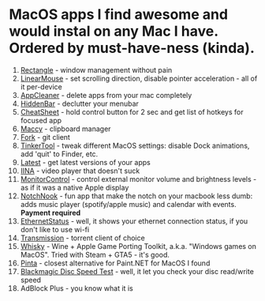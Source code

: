 # MacOS apps I find awesome and would instal on any Mac I have. Ordered by must-have-ness (kinda).

1. [Rectangle](https://github.com/rxhanson/Rectangle) - window management without pain
2. [LinearMouse](https://github.com/linearmouse/linearmouse) - set scrolling direction, disable pointer acceleration - all of it per-device
3. [AppCleaner](https://freemacsoft.net/appcleaner/) - delete apps from your mac completely
4. [HiddenBar](https://github.com/dwarvesf/hidden) - declutter your menubar
5. [CheatSheet](https://cheatsheet-mac.en.softonic.com/mac) - hold control button for 2 sec and get list of hotkeys for focused app
6. [Maccy](https://github.com/p0deje/Maccy/blob/master/README.md) - clipboard manager
7. [Fork](https://git-fork.com) - git client
8. [TinkerTool](https://www.bresink.com/osx/TinkerTool.html) - tweak different MacOS settings: disable Dock animations, add 'quit' to Finder, etc.
9. [Latest](https://github.com/mangerlahn/Latest) - get latest versions of your apps
10. [IINA](https://iina.io) - video player that doesn't suck
11. [MonitorControl](https://github.com/MonitorControl/MonitorControl) - control external monitor volume and brightness levels - as if it was a native Apple display
12. [NotchNook](https://lo.cafe/notchnook) - fun app that make the notch on your macbook less dumb: adds music player (spotify/apple music) and calendar with events. **Payment required**
13. [EthernetStatus](https://ethernetstatus.com) - well, it shows your ethernet connection status, if you don't like to use wi-fi
14. [Transmission](https://github.com/transmission/transmission) - torrent client of choice
15. [Whisky](https://getwhisky.app) - Wine + Apple Game Porting Toolkit, a.k.a. "Windows games on MacOS". Tried with Steam + GTA5 - it's good.
16. [Pinta](https://www.pinta-project.com) - closest alternative for Paint.NET for MacOS I found
17. [Blackmagic Disc Speed Test](https://apps.apple.com/kz/app/blackmagic-disk-speed-test/id425264550?mt=12) - well, it let you check your disc read/write speed
18. AdBlock Plus - you know what it is
